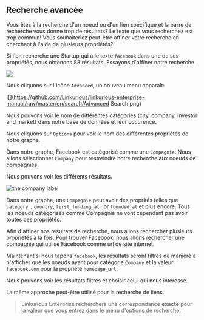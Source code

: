 ## Recherche avancée

Vous êtes à la recherche d'un noeud ou d'un lien spécifique et la barre de recherche vous donne trop de résultats? Le texte que vous recherchez est trop commun! Vous souhaiteriez peut-être affiner votre recherche en cherchant à l'aide de plusieurs propriétés?

Si l'on recherche une Startup qui a le texte ```facebook``` dans une de ses propriétés, nous obtenons 88 résultats. Essayons d'affiner notre recherche.

![](https://github.com/Linkurious/linkurious-enterprise-manual/raw/master/en/search/Facebook_Example.png)


Nous cliquons sur l'icône ```Advanced```, un nouveau menu apparaît: 

![](https://github.com/Linkurious/linkurious-enterprise-manual/raw/master/en/search/Advanced Search.png)

Nous pouvons voir le nom de différentes catégories (city, company, investor and market) dans notre base de données et leur occurence.

Nous cliquons sur ```Options``` pour voir le nom des différentes propriétés de notre graphe.

Dans notre graphe, Facebook est catégorisé comme une ```Compagnie```. Nous allons sélectionner ```Company``` pour restreindre notre recherche aux noeuds de compagnies. 

Nous pouvons voir les différents résultats.


![the company label](https://dl.dropboxusercontent.com/s/wtkhoy7drk1y7ri/72.png?dl=0)

Dans notre graphe, une ```Compagnie``` peut avoir des proprités telles que ```category ```,  ```country```, ```first_funding_at ``` or ```founded_at``` et plus encore. Tous les noeuds catégorisés comme Compagnie ne vont cependant pas avoir toutes ces propriétés. 

Afin d'affiner nos résultats de recherche, nous allons rechercher plusieurs propriétés à la fois. Pour trouver Facebook, nous allons rechercher une compagnie qui utilise Facebook comme url de site internet.

[](https://github.com/Linkurious/linkurious-enterprise-manual/raw/master/en/search/MProperties.png)

Maintenant si nous tapons ``facebook``, les résultats seront filtrés de manière à n'afficher que les noeuds ayant pour catégorie ```Company``` et la valeur ``facebook.com`` pour la propriété ```homepage_url```.


Nous pouvons voir les résultats filtrés et choisir celui qui nous intéresse.

La même approche peut-être utilisé pour la recherche de liens.


> Linkurious Enterprise recherchera une correspondance **exacte** pour la valeur que vous entrez dans le menu d'options de recherche. 
